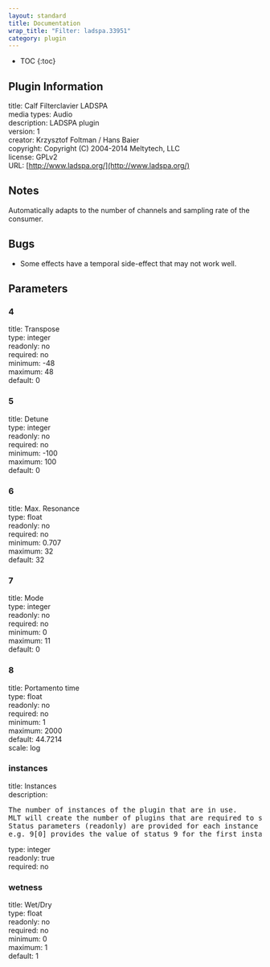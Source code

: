 ```yaml
---
layout: standard
title: Documentation
wrap_title: "Filter: ladspa.33951"
category: plugin
---
```

* TOC
{:toc}

## Plugin Information

title: Calf Filterclavier LADSPA  
media types:
Audio  
description: LADSPA plugin  
version: 1  
creator: Krzysztof Foltman / Hans Baier  
copyright: Copyright (C) 2004-2014 Meltytech, LLC  
license: GPLv2  
URL: [http://www.ladspa.org/](http://www.ladspa.org/)  

## Notes

Automatically adapts to the number of channels and sampling rate of the consumer.

## Bugs

* Some effects have a temporal side-effect that may not work well.


## Parameters

### 4

title: Transpose    
type: integer  
readonly: no  
required: no  
minimum: -48  
maximum: 48  
default: 0  

### 5

title: Detune    
type: integer  
readonly: no  
required: no  
minimum: -100  
maximum: 100  
default: 0  

### 6

title: Max. Resonance    
type: float  
readonly: no  
required: no  
minimum: 0.707  
maximum: 32  
default: 32  

### 7

title: Mode    
type: integer  
readonly: no  
required: no  
minimum: 0  
maximum: 11  
default: 0  

### 8

title: Portamento time    
type: float  
readonly: no  
required: no  
minimum: 1  
maximum: 2000  
default: 44.7214  
scale: log  

### instances

title: Instances    
description:
<pre>
The number of instances of the plugin that are in use.
MLT will create the number of plugins that are required to support the number of audio channels.
Status parameters (readonly) are provided for each instance and are accessed by specifying the instance number after the identifier (starting at zero).
e.g. 9[0] provides the value of status 9 for the first instance.
</pre>
type: integer  
readonly: true  
required: no  

### wetness

title: Wet/Dry    
type: float  
readonly: no  
required: no  
minimum: 0  
maximum: 1  
default: 1  

